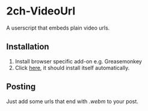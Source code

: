 # 2ch-VideoUrl
A userscript that embeds plain video urls.

## Installation
1. Install browser specific add-on e.g. Greasemonkey
2. Click [here](src/2ch-VideoUrl.user.js?raw=true), it should install itself automatically.

## Posting
Just add some urls that end with _.webm_ to your post.
